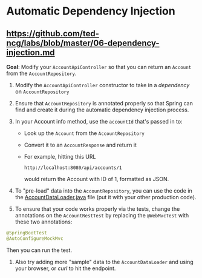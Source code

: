 # Automatic Dependency Injection

## https://github.com/ted-ncg/labs/blob/master/06-dependency-injection.md

**Goal**: Modify your `AccountApiController` so that you can return an `Account` from the `AccountRepository`.

1. Modify the `AccountApiController` constructor to take in a *dependency* on `AccountRepository`

1. Ensure that `AccountRepository` is annotated properly so that Spring can find and create it during the automatic dependency injection process.

1. In your Account info method, use the `accountId` that's passed in to:
    * Look up the `Account` from the `AccountRepository`
    
    * Convert it to an `AccountResponse` and return it

    * For example, hitting this URL
    
      `http://localhost:8080/api/accounts/1`
    
      would return the Account with ID of 1, formatted as JSON.

1. To "pre-load" data into the `AccountRepository`, you can use the code in the [AccountDataLoader.java](https://github.com/ted-ncg/labs/blob/master/AccountDataLoader.java) file (put it with your other production code).

1. To ensure that your code works properly via the tests, change the annotations on the `AccountRestTest` by replacing the `@WebMvcTest` with these two annotations:

  ```java
  @SpringBootTest
  @AutoConfigureMockMvc
  ```
  
  Then you can run the test.

1. Also try adding more "sample" data to the `AccountDataLoader` and using your browser, or *curl* to hit the endpoint.
